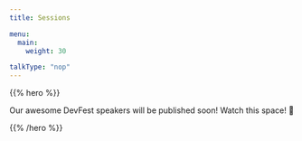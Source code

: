 ```yaml
---
title: Sessions

menu:
  main:
    weight: 30

talkType: "nop"
---
```


{{% hero %}}

Our awesome DevFest speakers will be published soon! Watch this space! 👀
<!-- TODO: filter and search -->

{{% /hero %}}

